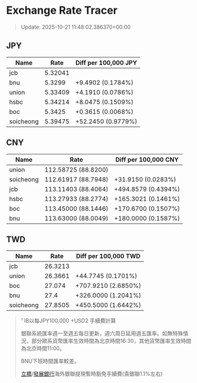 # Exchange Rate Tracer

> Update: 2025-10-21 11:48:02.386370+00:00

## JPY

| Name      |    Rate | Diff per 100,000 JPY   |
|-----------|---------|------------------------|
| jcb       | 5.32041 |                        |
| bnu       | 5.3299  | +9.4902 (0.1784%)      |
| union     | 5.33409 | +4.1910 (0.0786%)      |
| hsbc      | 5.34214 | +8.0475 (0.1509%)      |
| boc       | 5.3425  | +0.3615 (0.0068%)      |
| soicheong | 5.39475 | +52.2450 (0.9779%)     |

## CNY

| Name      | Rate                | Diff per 100,000 CNY   |
|-----------|---------------------|------------------------|
| union     | 112.58725	(88.8200) |                        |
| soicheong | 112.61917	(88.7948) | +31.9150 (0.0283%)     |
| jcb       | 113.11403	(88.4064) | +494.8579 (0.4394%)    |
| hsbc      | 113.27933	(88.2774) | +165.3021 (0.1461%)    |
| boc       | 113.45000	(88.1446) | +170.6700 (0.1507%)    |
| bnu       | 113.63000	(88.0049) | +180.0000 (0.1587%)    |

## TWD

| Name      |    Rate | Diff per 100,000 TWD   |
|-----------|---------|------------------------|
| jcb       | 26.3213 |                        |
| union     | 26.3661 | +44.7745 (0.1701%)     |
| boc       | 27.074  | +707.9210 (2.6850%)    |
| bnu       | 27.4    | +326.0000 (1.2041%)    |
| soicheong | 27.8505 | +450.5000 (1.6442%)    |


> ¹ IB以每JPY100,000 +USD2 手續費計算
>
> 銀聯系統匯率週一至週五每日更新，週六周日延用週五匯率。如無特殊情況，部分歐系貨幣匯率生效時間為北京時間16:30，其他貨幣匯率生效時間為北京時間11:00。
>
> BNU下班時間匯率較差。
>
> [立橋](https://www.wlbank.com.mo/uploads/ueditor/file/20181211/1544536513900230.pdf)/[發展銀行](https://www.mdb.com.mo/Service_Charges_20230728.pdf)海外銀聯提現暫時豁免手續費(貴銀聯1.1%左右)

